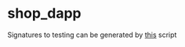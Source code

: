 # shop_dapp

Signatures to testing can be generated by [this](https://repl.it/@borovik96/ProperDisgustingArtificialintelligence) script
